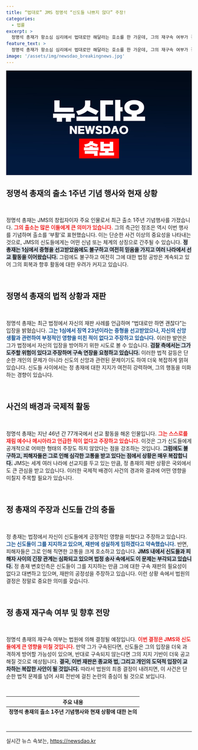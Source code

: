 ```yaml
---
title: “법대로” JMS 정명석 “신도들 나쁘지 않다” 주장!
categories:
  - 법률
excerpt: >
  정명석 총재가 항소심 심리에서 법대로만 해달라는 호소를 한 가운데, 그의 재구속 여부가 결정될 예정이다. JMS의 2인자 정조은은 출소 1주년을 부활로 표현하며 관심이 집중되고 있다.
feature_text: >
  정명석 총재가 항소심 심리에서 법대로만 해달라는 호소를 한 가운데, 그의 재구속 여부가 결정될 예정이다. JMS의 2인자 정조은은 출소 1주년을 부활로 표현하며 관심이 집중되고 있다.
image: '/assets/img/newsdao_breakingnews.jpg'
---
```


<p><img src="/assets/img/newsdao_breakingnews.jpg" alt="koreaapp 속보" /></p>

<h2 data-ke-size="size26">정명석 총재의 출소 1주년 기념 행사와 현재 상황</h2>

<p data-ke-size="size16">&nbsp;</p>

<p>정명석 총재는 JMS의 창립자이자 주요 인물로서 최근 출소 1주년 기념행사를 가졌습니다. <b><span style="color: #ee2323;">그의 출소는 많은 이들에게 큰 의미가 있습니다.</span></b> 그의 측근인 정조은 역시 이번 행사를 기념하며 출소를 ‘부활’로 표현했습니다. 이는 단순한 사건 이상의 중요성을 나타내는 것으로, JMS의 신도들에게는 어떤 신념 또는 체계의 상징으로 간주될 수 있습니다. <b><span style="background-color: #21538527;">정 총재는 1심에서 중형을 선고받았음에도 불구하고 여전히 믿음을 가지고 여러 나라에서 선교 활동을 이어왔습니다.</span></b> 그럼에도 불구하고 여전히 그에 대한 법정 공방은 계속되고 있어 그의 회복과 향후 활동에 대한 우려가 커지고 있습니다. </p>

<p data-ke-size="size16">&nbsp;</p>

<h2 data-ke-size="size26">정명석 총재의 법적 상황과 재판</h2>

<p data-ke-size="size16">&nbsp;</p>

<p>정명석 총재는 최근 법정에서 자신의 재판 사례를 언급하며 “법대로만 하면 괜찮다”는 입장을 밝혔습니다. <b><span style="color: #1a5490;">그는 1심에서 징역 23년이라는 중형을 선고받았으나, 자신의 신앙 생활과 관련하여 부정적인 영향을 미친 적이 없다고 주장하고 있습니다.</span></b> 이러한 발언은 그가 법정에서 자신의 입장을 방어하기 위한 시도로 볼 수 있습니다. <b><span style="background-color: #21538527;">검찰 측에서는 그가 도주할 위험이 있다고 주장하며 구속 연장을 요청하고 있습니다.</span></b> 이러한 법적 갈등은 단순한 개인의 문제가 아니라 신도의 신앙과 관련된 문제이기도 하여 더욱 복잡하게 얽혀 있습니다. 신도들 사이에서는 정 총재에 대한 지지가 여전히 강력하며, 그의 행동을 미화하는 경향이 있습니다.</p>

<p data-ke-size="size16">&nbsp;</p>

<h2 data-ke-size="size26">사건의 배경과 국제적 활동</h2>

<p data-ke-size="size16">&nbsp;</p>

<p>정명석 총재는 지난 46년 간 77개국에서 선교 활동을 해온 인물입니다. <b><span style="color: #ee2323;">그는 스스로를 재림 예수나 메시아라고 언급한 적이 없다고 주장하고 있습니다.</span></b> 이것은 그가 신도들에게 공개적으로 어떠한 형태의 주장도 하지 않았다는 점을 강조하는 것입니다. <b><span style="background-color: #21538527;">그럼에도 불구하고, 피해자들은 그로 인해 심각한 고통을 받고 있다는 점에서 상황은 매우 복잡합니다.</span></b> JMS는 세계 여러 나라에 선교지를 두고 있는 만큼, 정 총재의 재판 상황은 국외에서도 큰 관심을 받고 있습니다. 이러한 국제적 배경이 사건의 경과와 결과에 어떤 영향을 미칠지 주목할 필요가 있습니다.</p>

<p data-ke-size="size16">&nbsp;</p>

<h2 data-ke-size="size26">정 총재의 주장과 신도들 간의 충돌</h2>

<p data-ke-size="size16">&nbsp;</p>

<p>정 총재는 법정에서 자신이 신도들에게 긍정적인 영향을 미쳤다고 주장하고 있습니다. <b><span style="color: #1a5490;">그는 신도들이 그를 지지하고 있으며, 재판에 성실하게 임하겠다고 약속했습니다.</span></b> 반면, 피해자들은 그로 인해 직면한 고통을 크게 호소하고 있습니다. <b><span style="background-color: #21538527;">JMS 내에서 신도들과 피해자 사이의 긴장 관계는 심화되고 있으며 법정 송사 속에서도 이 문제는 부각되고 있습니다.</span></b> 정 총재 변호인측은 신도들이 그를 지지하는 만큼 그에 대한 구속 재판의 필요성이 없다고 대변하고 있으며, 재판의 공정성을 주장하고 있습니다. 이런 상황 속에서 법원의 결정은 정말로 중요한 의미를 갖습니다.</p>

<p data-ke-size="size16">&nbsp;</p>

<h2 data-ke-size="size26">정 총재 재구속 여부 및 향후 전망</h2>

<p data-ke-size="size16">&nbsp;</p>

<p>정명석 총재의 재구속 여부는 법원에 의해 결정될 예정입니다. <b><span style="color: #ee2323;">이번 결정은 JMS와 신도들에게 큰 영향을 미칠 것입니다.</span></b> 만약 그가 구속된다면, 신도들은 그의 입장을 더욱 과격하게 방어할 가능성이 있으며, 반대로 구속되지 않는다면 그의 지지 기반이 더욱 공고해질 것으로 예상됩니다. <b><span style="background-color: #21538527;">결국, 이번 재판은 종교와 법, 그리고 개인의 도덕적 입장이 교차하는 복잡한 사안이 될 것입니다.</span></b> 따라서 법원의 최종 결정이 내려지면, 이 사건은 단순한 법적 문제를 넘어 사회 전반에 걸친 논란의 중심이 될 것으로 보입니다.</p>

<p data-ke-size="size16">&nbsp;</p>

<table style="width: 100%; height: 50px;">
    <thead>
        <tr>
            <th style="text-align: center;"><b>주요 내용</b></th>
        </tr>
    </thead>
    <tbody>
        <tr>
            <td style="text-align: center; height: 17px;"><b>정명석 총재의 출소 1주년 기념행사와 현재 상황에 대한 논의</b></td>
        </tr>
        <tr>
            <td style="text-align: center; height: 17px;"><b>법적 상황과 정 총재의 주장, 신도와 피해자 간의 갈등</b></td>
        </tr>
        <tr>
            <td style="text-align: center; height: 17px;"><b>재구속 여부와 향후 전망에 관한 의견</b></td>
        </tr>
    </tbody>
</table>

<p data-ke-size="size16">&nbsp;</p>

<hr />
실시간 뉴스 속보는, <a href="https://newsdao.kr" rel="dofollow">https://newsdao.kr</a>


